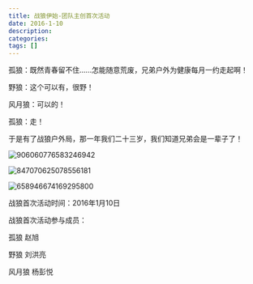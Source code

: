 ```yaml
---
title: 战狼伊始-团队主创首次活动
date: 2016-1-10
description: 
categories: 
tags: []
---
```


孤狼：既然青春留不住......怎能随意荒废，兄弟户外为健康每月一约走起啊！

野狼：这个可以有，很野！

风月狼：可以的！

孤狼：走！

于是有了战狼户外局，那一年我们二十三岁，我们知道兄弟会是一辈子了！

![906060776583246942](E:\Git\xwolf\source\images\906060776583246942.jpg)

![847070625078556181](E:\Git\xwolf\source\images\847070625078556181.jpg)

![658946674169295800](E:\Git\xwolf\source\images\658946674169295800.jpg)

战狼首次活动时间：2016年1月10日

战狼首次活动参与成员：

孤狼 赵旭

野狼 刘洪亮

风月狼 杨彭悦